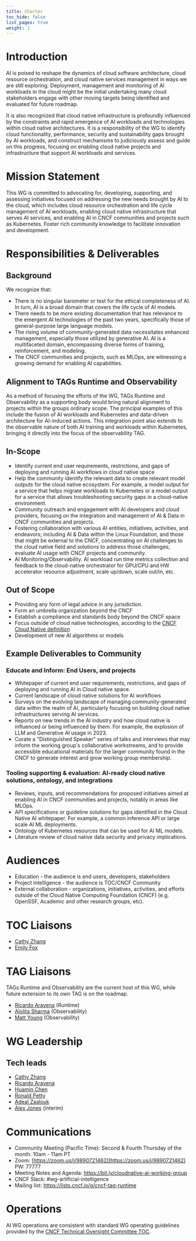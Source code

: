 ```yaml
---
title: Charter
toc_hide: false
list_pages: true
weight: 1
---
```

# Introduction

AI is poised to reshape the dynamics of cloud software architecture, cloud resource orchestration, and cloud native services management in ways we are still exploring. Deployment, management and monitoring of AI workloads in the cloud might be the initial undertaking many cloud stakeholders engage with other moving targets being identified and evaluated for future roadmap.

It is also recognized that cloud native infrastructure is profoundly influenced by the constraints and rapid emergence of AI workloads and technologies within cloud native architectures. It is a responsibility of the WG to identify cloud functionality, performance, security and sustainability gaps brought by AI workloads, and construct mechanisms to judiciously assess and guide on this progress, focusing on enabling cloud native projects and infrastructure that support AI workloads and services.

# Mission Statement

This WG is committed to advocating for, developing, supporting, and assessing initiatives focused on addressing the new needs brought by AI to the cloud, which includes cloud resource orchestration and life cycle management of AI workloads, enabling cloud native infrastructure that serves AI services, and enabling AI in CNCF communities and projects such as Kubernetes. Foster rich community knowledge to facilitate innovation and development.

# Responsibilities & Deliverables

## Background

We recognize that:

* There is no singular barometer or test for the ethical completeness of AI. In turn, AI is a broad domain that covers the life cycle of AI models.
* There needs to be more existing documentation that has relevance to the emergent AI technologies of the past two years, specifically those of general-purpose large language models.
* The rising volume of community-generated data necessitates enhanced management, especially those utilized by generative AI. AI is a multifaceted domain, encompassing diverse forms of training, reinforcement, and modeling.
* The CNCF communities and projects, such as MLOps, are witnessing a growing demand for enabling AI capabilities.

## Alignment to TAGs Runtime and Observability

As a method of focusing the efforts of the WG, TAGs Runtime and Observability as a supporting body would bring natural alignment to projects within the groups ordinary scope. The principal examples of this include the fusion of AI workloads and Kubernetes and data-driven architecture for AI-induced actions. This integration point also extends to the observable nature of both AI training and workloads within Kubernetes, bringing it directly into the focus of the observability TAG.

## In-Scope

* Identify current end user requirements, restrictions, and gaps of deploying and running AI workflows in cloud native space
* Help the community identify the relevant data to create relevant model outputs for the cloud native ecosystem. For example, a model output for a service that helps migrate workloads to Kubernetes or a model output for a service that allows troubleshooting security gaps in a cloud-native environment.
* Community outreach and engagement with AI developers and cloud providers, focusing on the integration and management of AI & Data in CNCF communities and projects.
* Fostering collaboration with various AI entities, initiatives, activities, and endeavors; including AI & Data within the Linux Foundation, and those that might be external to the CNCF, concentrating on AI challenges to the cloud native field and solutions to address those challenges; evaluate AI usage with CNCF projects and community.  
* AI Monitoring/Observability. AI workload run time metrics collection and feedback to the cloud-native orchestrator for GPU/CPU and HW accelerator resource adjustment, scale up/down,  scale out/in, etc.

## Out of Scope

* Providing any form of legal advice in any jurisdiction.
* Form an umbrella organization beyond the CNCF
* Establish a compliance and standards body beyond the CNCF space
* Focus outside of cloud native technologies, according to the [CNCF Cloud Native definition](https://github.com/cncf/toc/blob/main/DEFINITION.md)
* Development of new AI algorithms or models

## Example Deliverables to Community

### Educate and Inform: End Users, and projects

* Whitepaper of current end user requirements, restrictions, and gaps of deploying and running AI in Cloud native space.
* Current landscape of cloud native solutions for AI workflows
* Surveys on the evolving landscape of managing community-generated data within the realm of AI, particularly focusing on building cloud native infrastructures serving AI services.
* Reports on new trends in the AI industry and how cloud native is influenced or being influenced by them. For example, the explosion of LLM and Generative AI usage in 2023.
* Curate a "Distinguished Speaker" series of talks and interviews that may inform the working group's collaborative workstreams, and to provide accessible educational materials for the larger community found in the CNCF to generate interest and grow working group membership.

### Tooling supporting & evaluation: AI-ready cloud native solutions, ontology, and integrations

* Reviews, inputs, and recommendations for proposed initiatives aimed at enabling AI in CNCF communities and projects, notably in areas like MLOps.
* API specifications or guideline solutions for gaps identified in the Cloud Native AI whitepaper. For example, a common inference API or large scale AI ML deployments.
* Ontology of Kubernetes resources that can be used for AI ML models.
* Literature review of cloud native data security and privacy implications.

# Audiences

* Education - the audience is end users, developers, stakeholders
* Project intelligence - the audience is TOC/CNCF Community
* External collaboration - organizations, initiatives, activities, and efforts outside of the Cloud Native Computing Foundation (CNCF) (e.g. OpenSSF, Academic and other research groups, etc).

# TOC Liaisons

* [Cathy Zhang](https://github.com/cathyhongzhang)
* [Emily Fox](https://github.com/TheFoxAtWork)

# TAG Liaisons

TAGs Runtime and Observability are the current host of this WG, while future extension to its own TAG is on the roadmap.

* [Ricardo Aravena](https://github.com/raravena80) (Runtime)
* [Alolita Sharma](https://github.com/alolita) (Observability)
* [Matt Young](https://github.com/halcyondude) (Observability)

# WG Leadership

## Tech leads

* [Cathy Zhang](https://github.com/cathyhongzhang)
* [Ricardo Aravena](https://github.com/raravena80)
* [Huamin Chen](https://github.com/rootfs)
* [Ronald Petty](https://github.com/ronaldpetty)
* [Adeal Zaalouk](https://github.com/zanetworker)
* [Alex Jones](https://github.com/AlexsJones) (interim)

# Communications

* Community Meeting (Pacific Time): Second & Fourth Thursday of the month. 10am - 11am PT
* Zoom: [https://zoom.us/j/9890721462](https://zoom.us/j/9890721462) PW: 77777
* Meeting Notes and Agenda: <https://bit.ly/cloudnative-ai-working-group>
* CNCF Slack: #wg-artificial-intelligence
* Mailing list: <https://lists.cncf.io/g/cncf-tag-runtime>

# Operations

AI WG operations are consistent with standard WG operating guidelines provided by the [CNCF Technical Oversight Committee TOC](https://github.com/cncf/toc).
